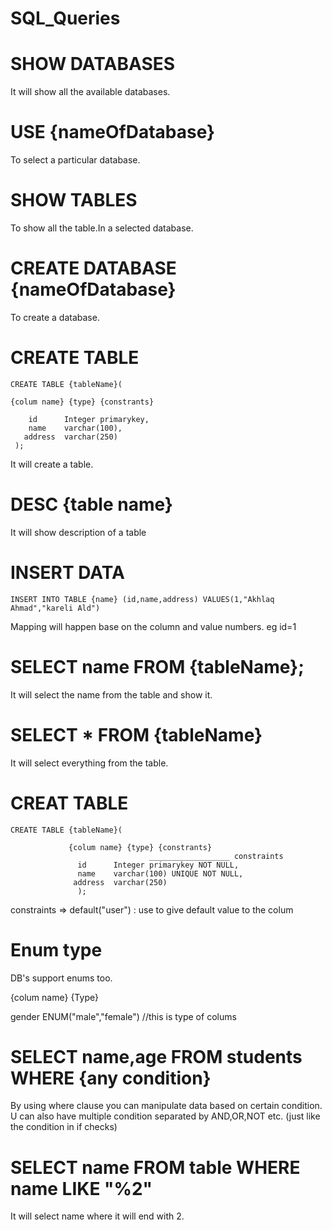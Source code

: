 # SQL_Queries

# SHOW DATABASES

It will show all the available databases.

# USE {nameOfDatabase}

To select a particular database.

# SHOW TABLES

To show all the table.In a selected database.

# CREATE DATABASE {nameOfDatabase}

To create a database.

# CREATE TABLE

```
CREATE TABLE {tableName}(

{colum name} {type} {constrants}

    id      Integer primarykey,
    name    varchar(100),
   address  varchar(250)     
 );
```

It will create a table.

# DESC {table name}

It will show description of a table

# INSERT DATA

```
INSERT INTO TABLE {name} (id,name,address) VALUES(1,"Akhlaq Ahmad","kareli Ald")
```

Mapping will happen base on the column and value numbers. eg id=1

# SELECT name FROM {tableName};

It will select the name from the table and show it.

# SELECT * FROM {tableName}

It will select everything from the table.

# CREAT TABLE

```
CREATE TABLE {tableName}(

             {colum name} {type} {constrants}
                               __________________ constraints
               id      Integer primarykey NOT NULL,
               name    varchar(100) UNIQUE NOT NULL,
              address  varchar(250)     
               );
```

constraints =>
default("user") : use to give default value to the colum

# Enum type

DB's support enums too.

{colum name} {Type}

gender ENUM("male","female")  //this is type of colums

# SELECT name,age FROM students WHERE {any condition}

By using where clause you can manipulate data based on certain condition. U can also have multiple condition separated
by AND,OR,NOT etc. (just like the condition in if checks)

# SELECT name FROM table WHERE name LIKE "%2"

It will select name where it will end with 2.